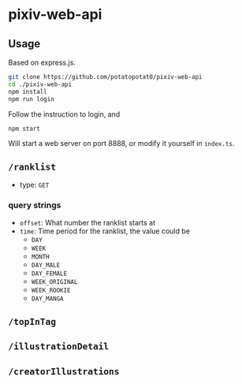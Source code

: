 # pixiv-web-api

## Usage

Based on express.js.

```sh
git clone https://github.com/potatopotat0/pixiv-web-api
cd ./pixiv-web-api
npm install
npm run login
```

Follow the instruction to login, and

```
npm start
```

Will start a web server on port 8888, or modify it yourself in `index.ts`.

## `/ranklist`

- type: `GET`

### query strings

- `offset`: What number the ranklist starts at
- `time`: Time period for the ranklist, the value could be 
  - `DAY`
  - `WEEK`
  - `MONTH`
  - `DAY_MALE`
  - `DAY_FEMALE`
  - `WEEK_ORIGINAL`
  - `WEEK_ROOKIE`
  - `DAY_MANGA`

## `/topInTag`

## `/illustrationDetail`

## `/creatorIllustrations`